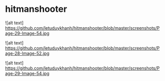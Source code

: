 # hitmanshooter

![alt text] https://github.com/letuduykhanh/hitmanshooter/blob/master/screenshots/Page-29-Image-54.jpg

![alt text] https://github.com/letuduykhanh/hitmanshooter/blob/master/screenshots/Page-28-Image-52.jpg

![alt text] https://github.com/letuduykhanh/hitmanshooter/blob/master/screenshots/Page-29-Image-54.jpg

